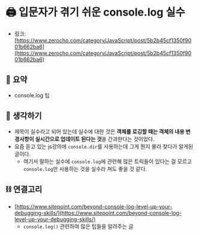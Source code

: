 # 🖨️ 입문자가 겪기 쉬운 console.log 실수

- 링크: [https://www.zerocho.com/category/JavaScript/post/5b2b45cf1350f9001b662ba6](https://www.zerocho.com/category/JavaScript/post/5b2b45cf1350f9001b662ba6)

## 📝 요약 
- console.log 팁  


## 🤔 생각하기   
- 제목이 실수라고 되어 있는데 실수에 대한 것은 **객체를 로깅할 때는 객체의 내용 변경사항이 실시간으로 업데이트 된다는 것**을 간과한다는 것이었다.  
- 요즘 듣고 있는 js강의에 `console.dir`를 사용하는데 그게 뭔지 몰라 찾다가 알게된 글이다.  
  - 여기서 말하는 실수에 `console.log`에 관련해 많은 트릭들이 있다는 걸 모르고 `console.log`만 사용하는 것을 실수라 쳐도 좋을 것 같다. 


## ⛓ 연결고리  
- [https://www.sitepoint.com/beyond-console-log-level-up-your-debugging-skills/](https://www.sitepoint.com/beyond-console-log-level-up-your-debugging-skills/)
  - `console.log()` 관련하여 많은 팁들을 알려주는 글  